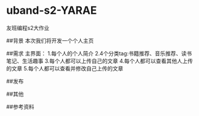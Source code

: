 # uband-s2-YARAE
友班编程s2大作业

##背景
本次我们将开发一个个人主页

##需求
主界面：
1.每个人的个人简介
2.4个分类tag:书籍推荐、音乐推荐、读书笔记、生活趣事
3.每个人都可以上传自己的文章
4.每个人都可以查看其他人上传的文章
5.每个人都可以查看并修改自己上传的文章

##发布

##其他

##参考资料
